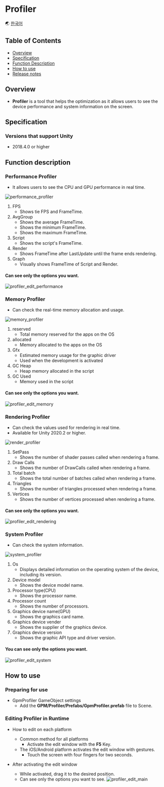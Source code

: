 # Profiler

🌏 [한국어](README.md)

##  Table of Contents

* [Overview](#Overview)
* [Specification](#Specification)
* [Function Description](#Function-Description)
* [How to use](#How-to-Use)
* [Release notes](./ReleaseNotes.en.md)

## Overview

* **Profiler** is a tool that helps the optimization as it allows users to see the device performance and system information on the screen. 

## Specification

### Versions that support Unity 

* 2018.4.0 or higher

## Function description

### Performance Profiler
* It allows users to see the CPU and GPU performance in real time. 

![performance_profiler](images/performance_profiler.gif)
1. FPS
    * Shows tie FPS and FrameTime. 
2. AvgGroup
    * Shows the average FrameTime. 
    * Shows the minimum FrameTime. 
    * Shows the maximum FrameTime. 
3. Script
    * Shows the script's FrameTime. 
4. Render
    * Shows FrameTime after LastUpdate until the frame ends rendering. 
5. Graph
    * Visually shows FrameTime of Script and Render. 

#### Can see only the options you want. 
![profiler_edit_performance](images/profiler_edit_performance.gif)
    

### Memory Profiler
* Can check the real-time memory allocation and usage.

![memory_profiler](images/memory_profiler.gif)
1. reserved
    * Total memory reserved for the apps on the OS
2. allocated
    * Memory allocated to the apps on the OS
3. Gfx
    * Estimated memory usage for the graphic driver
    * Used when the development is activated
4. GC Heap
    * Heap memory allocated in the script
5. GC Used
    * Memory used in the script

#### Can see only the options you want.
![profiler_edit_memory](images/profiler_edit_memory.gif)


### Rendering Profiler
* Can check the values used for rendering in real time.
* Available for Unity 2020.2 or higher.

![render_profiler](images/render_profiler.png)

1. SetPass
    * Shows the number of shader passes called when rendering a frame.
2. Draw Calls
    * Shows the number of DrawCalls called when rendering a frame.
3. Total batch
    * Shows the total number of batches called when rendering a frame.
4. Triangles
    * Shows the number of triangles processed when rendering a frame.
5. Vertices
    * Shows the number of vertices processed when rendering a frame.

#### Can see only the options you want.
![profiler_edit_rendering](images/profiler_edit_rendering.gif)

### System Profiler
* Can check the system information.

![system_profiler](images/system_profiler.png)

1. Os
    * Displays detailed information on the operating system of the device, including its version.
2. Device model
    * Shows the device model name.
3. Processor type(CPU)
    * Shows the processor name.
4. Processor count
    * Shows the number of processors.
5. Graphics device name(GPU)
    * Shows the graphics card name.
6. Graphics device vender
    * Shows the supplier of the graphics device.
7. Graphics device version
    * Shows the graphic API type and driver version.

#### You can see only the options you want.
![profiler_edit_system](images/profiler_edit_system.gif)
    

## How to use

### Preparing for use

* GpmProfiler GameObject settings    
    * Add the **GPM/Profiler/Prefabs/GpmProfiler.prefab** file to Scene. 

### Editing   Profiler in Runtime

* How to edit on each platform
    * Common method for all platforms
        * Activate the edit window with the **F5** Key.
    * The iOS/Android platform activates the edit window with gestures.
        * Touch the screen with four fingers for two seconds.

* After activating the edit window
    * While activated, drag it to the desired position.
    * Can see only the options you want to see.
    ![profiler_edit_main](images/profiler_edit_main.gif)
